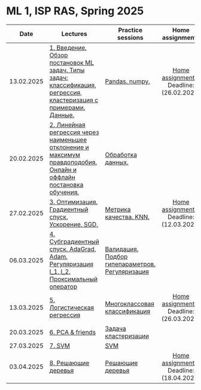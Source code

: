 # ML 1, ISP RAS, Spring 2025

|Date| Lectures | Practice sessions | Home assignments|
|----|----|----| :----: |
| 13.02.2025 | [1. Введение. Обзор постановок ML задач. Типы задач: классификация, регрессия, кластеризация с примерами. Данные.](./lectures/lecture1/) | [Pandas. numpy.](./seminars/seminar1/01_numpy_pandas_student.ipynb) | [Home assignment 1](./hw/hw1/) <br> Deadline: (26.02.2025)|
| 20.02.2025 | [2. Линейная регрессия через наименьшее отклонение и максимум правдоподобия. Онлайн и оффлайн постановка обучения. ](./lectures/lecture2/) | [Обработка данных.](./seminars/seminar2/02_data_processing_student.ipynb) | |
| 27.02.2025 | [3. Оптимизация. Градиентный спуск. Ускорение. SGD.](./lectures/lecture3/) | [Метрика качества. KNN.](./seminars/seminar3/03_knn_metrics.ipynb) |  [Home assignment 2](./hw/hw2/) <br> Deadline: (12.03.2025)| 
| 06.03.2025 | [4. Субградиентный спуск. AdaGrad, Adam. Регуляризация l_1, l_2. Проксимальный оператор](./lectures/lecture4/) | [Валидация. Подбор гипепараметров. Регуляризация](./seminars/seminar4/04_regularization_hyperopt_validation.ipynb) |  |
| 13.03.2025 | [5. Логистическая регрессия](./lectures/lecture5/ISP_RAS_ML_Spring_2024_5th_lecture.pdf) | [Многоклассовая классификация](./seminars/seminar5/05_multiclass_classification.ipynb) | [Home assignment 3](./hw/hw3/ISP_HW3_LogReg_Opt_HPO.ipynb) <br> Deadline: (26.03.2025) |
| 20.03.2025 | [6. PCA & friends](./lectures/lecture6/) | [Задача кластеризации](./seminars/seminar6/06_clusterization.ipynb) |  |
| 27.03.2025 | [7. SVM](./lectures/lecture7/ISP_RAS_ML_Spring_2024_7th_lecture%20(1).pdf) | [SVM](./seminars/seminar7/07_svm.ipynb) |  |
| 03.04.2025 | [8. Решающие деревья](./lectures/lecture8/ISP_decision_trees_lecture_8.pdf) | [Решающие деревья](./seminars/seminar8/08_decision_tree.ipynb) | [Home assignment 4](./hw/hw4/) <br> Deadline: (18.04.2025) |
<!--
|  | [9. Ансамблирование](./lectures/lecture9/) | [Разбор домашних заданий по темам 1 - 9]() |  |
|  | [10. Градиентный бустинг.](./lectures/lecture10/) | [Градиентный бустинг. Сравнение библиотек.](./seminars/seminar10/) |  |
|  | [11. Градиентный бустинг.](./lectures/lecture11/) | [Матрично-векторное дифференцирование.](./seminars/seminar11/) |  |
|  | [12. Введение в DL.](./lectures/lecture12/) | [Библиотеки автоматического дифференцирования. Pytorch. Обучаем свою первую рекуррентную сеть.](./seminars/seminar12/) |  |
|  | [13. Введение в DL.](./lectures/lecture13/) | [Советы по обучению нейронных сетей.](./seminars/seminar13/) |  |
-->
